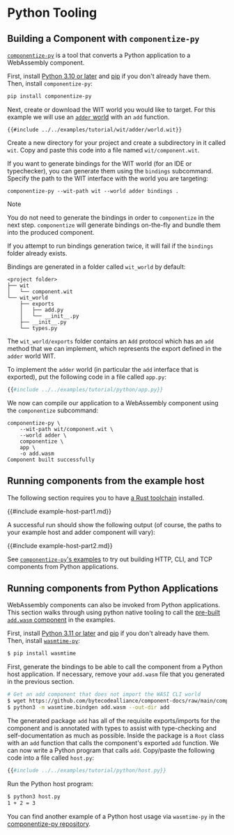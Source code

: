 # Python Tooling

## Building a Component with `componentize-py`

[`componentize-py`](https://github.com/bytecodealliance/componentize-py) is a tool
that converts a Python
application to a WebAssembly component.

First, install [Python 3.10 or later](https://www.python.org/) and [pip](https://pypi.org/project/pip/)
if you don't already have them. Then, install `componentize-py`:

```sh
pip install componentize-py
```

Next, create or download the WIT world you would like to target.
For this example we will use an [`adder` world][adder-wit] with an `add` function.

```wit
{{#include ../../examples/tutorial/wit/adder/world.wit}}
```

Create a new directory for your project and create a subdirectory in it called `wit`.
Copy and paste this code into a file named `wit/component.wit`.

If you want to generate bindings for the WIT world (for an IDE or typechecker),
you can generate them using the `bindings` subcommand.
Specify the path to the WIT interface with the world you are targeting:

```console
componentize-py --wit-path wit --world adder bindings .
```

> [!NOTE]
> You do not need to generate the bindings in order to `componentize` in the next step.
>`componentize` will generate bindings on-the-fly and bundle them into the produced component.
>
> If you attempt to run bindings generation twice, it will fail if the `bindings` folder already exists.

Bindings are generated in a folder called `wit_world` by default:

```
<project folder>
├── wit
│   └── component.wit
└── wit_world
    ├── exports
    │   ├── add.py
    │   └── __init__.py
    ├── __init__.py
    └── types.py
```

The `wit_world/exports` folder contains an `Add` protocol which has an `add` method that we can implement,
which represents the export defined in the `adder` world WIT.

To implement the `adder` world (in particular the `add` interface that is exported),
put the following code in a file called `app.py`:

```py
{{#include ../../examples/tutorial/python/app.py}}
```

We now can compile our application to a WebAssembly component using the `componentize` subcommand:

```console
componentize-py \
    --wit-path wit/component.wit \
    --world adder \
    componentize \
    app \
    -o add.wasm
Component built successfully
```

## Running components from the example host

The following section requires you to have [a Rust toolchain][rust] installed.

{{#include example-host-part1.md}}

A successful run should show the following output
(of course, the paths to your example host and adder component will vary):

{{#include example-host-part2.md}}

[rust]: https://www.rust-lang.org/learn/get-started

See [`componentize-py`'s examples](https://github.com/bytecodealliance/componentize-py/tree/main/examples)
to try out building HTTP, CLI, and TCP components from Python applications.

## Running components from Python Applications

WebAssembly components can also be invoked from Python applications.
This section walks through using python native tooling to call the [pre-built `add.wasm` component][add-wasm] in the examples.

First, install [Python 3.11 or later](https://www.python.org/) and [pip](https://pypi.org/project/pip/) if you don't already have them.
Then, install [`wasmtime-py`](https://github.com/bytecodealliance/wasmtime-py):

```sh
$ pip install wasmtime
```

First, generate the bindings to be able to call the component from a Python host application.
If necessary, remove your `add.wasm` file that you generated in the previous section.

```sh
# Get an add component that does not import the WASI CLI world
$ wget https://github.com/bytecodealliance/component-docs/raw/main/component-model/examples/example-host/add.wasm
$ python3 -m wasmtime.bindgen add.wasm --out-dir add
```

The generated package `add` has all of the requisite exports/imports for the component
and is annotated with types to assist with type-checking and self-documentation as much as possible.
Inside the package is a `Root` class with an `add` function
that calls the component's exported `add` function.
We can now write a Python program that calls `add`.
Copy/paste the following code into a file called `host.py`:

```py
{{#include ../../examples/tutorial/python/host.py}}
```

Run the Python host program:

```sh
$ python3 host.py
1 + 2 = 3
```

You can find another example of a Python host usage via `wasmtime-py` in the [componentize-py repository](https://github.com/bytecodealliance/componentize-py/tree/main/examples/sandbox).

[add-wasm]: https://github.com/bytecodealliance/component-docs/blob/main/component-model/examples/example-host/add.wasm

[adder-wit]: https://github.com/bytecodealliance/component-docs/tree/main/component-model/examples/tutorial/wit/adder/world.wit

[!NOTE]: #
